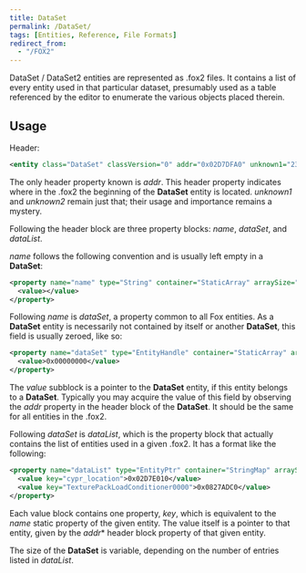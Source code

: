 ```yaml
---
title: DataSet
permalink: /DataSet/
tags: [Entities, Reference, File Formats]
redirect_from:
  - "/FOX2"
---
```


DataSet / DataSet2 entities are represented as .fox2 files.
It contains a list of every entity used in that particular dataset, presumably used as a
table referenced by the editor to enumerate the various objects placed therein.

## Usage

Header:

```xml
<entity class="DataSet" classVersion="0" addr="0x02D7DFA0" unknown1="232" unknown2="89171">
 ```

The only header property known is *addr*. This header property
indicates where in the .fox2 the beginning of the **DataSet** entity is
located. *unknown1* and *unknown2* remain just that; their usage and
importance remains a mystery.

Following the header block are three property blocks: *name*, *dataSet*,
and *dataList*.

*name* follows the following convention and is usually left empty in a
**DataSet**:

```xml
<property name="name" type="String" container="StaticArray" arraySize="1">
  <value></value>
</property>
```

Following *name* is *dataSet*, a property common to all Fox entities. As
a **DataSet** entity is necessarily not contained by itself or another
**DataSet**, this field is usually zeroed, like so:

```xml
<property name="dataSet" type="EntityHandle" container="StaticArray" arraySize="1">
  <value>0x00000000</value>
</property>
```

The *value* subblock is a pointer to the **DataSet** entity, if this
entity belongs to a **DataSet**. Typically you may acquire the value of
this field by observing the *addr* property in the header block of the
**DataSet**. It should be the same for all entities in the .fox2.

Following *dataSet* is *dataList*, which is the property block that
actually contains the list of entities used in a given .fox2. It has a
format like the following:

```xml
<property name="dataList" type="EntityPtr" container="StringMap" arraySize="2">
  <value key="cypr_location">0x02D7E010</value>
  <value key="TexturePackLoadConditioner0000">0x0827ADC0</value>
</property>
```

Each value block contains one property, *key*, which is equivalent to
the *name* static property of the given entity. The value itself is a
pointer to that entity, given by the *addr** header block property of
that given entity.

The size of the **DataSet** is variable, depending on the number of
entries listed in *dataList*.

